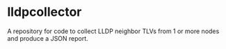 # lldpcollector

A repository for code to collect LLDP neighbor TLVs from 1 or more nodes and produce a JSON report.
